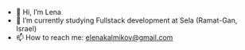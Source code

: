 - 👋 Hi, I’m Lena
- 🌱 I’m currently studying Fullstack development at Sela (Ramat-Gan, Israel)
- 📫 How to reach me: elenakalmikov@gmail.com

<!---
Lena-Kalmikov/Lena-Kalmikov is a ✨ special ✨ repository because its `README.md` (this file) appears on your GitHub profile.
You can click the Preview link to take a look at your changes.
--->
